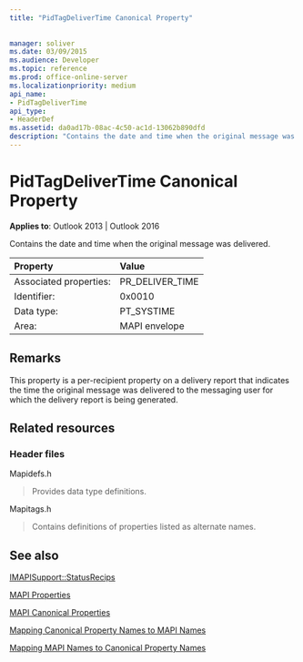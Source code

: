 ```yaml
---
title: "PidTagDeliverTime Canonical Property"
 
 
manager: soliver
ms.date: 03/09/2015
ms.audience: Developer
ms.topic: reference
ms.prod: office-online-server
ms.localizationpriority: medium
api_name:
- PidTagDeliverTime
api_type:
- HeaderDef
ms.assetid: da0ad17b-08ac-4c50-ac1d-13062b890dfd
description: "Contains the date and time when the original message was delivered. This property is a per-recipient property."
---
```


# PidTagDeliverTime Canonical Property

  
  
**Applies to**: Outlook 2013 | Outlook 2016 
  
Contains the date and time when the original message was delivered. 
  
|Property |Value |
|:-----|:-----|
|Associated properties:  <br/> |PR_DELIVER_TIME  <br/> |
|Identifier:  <br/> |0x0010  <br/> |
|Data type:  <br/> |PT_SYSTIME  <br/> |
|Area:  <br/> |MAPI envelope  <br/> |
   
## Remarks

This property is a per-recipient property on a delivery report that indicates the time the original message was delivered to the messaging user for which the delivery report is being generated.
  
## Related resources

### Header files

Mapidefs.h
  
> Provides data type definitions.
    
Mapitags.h
  
> Contains definitions of properties listed as alternate names.
    
## See also



[IMAPISupport::StatusRecips](imapisupport-statusrecips.md)


[MAPI Properties](mapi-properties.md)
  
[MAPI Canonical Properties](mapi-canonical-properties.md)
  
[Mapping Canonical Property Names to MAPI Names](mapping-canonical-property-names-to-mapi-names.md)
  
[Mapping MAPI Names to Canonical Property Names](mapping-mapi-names-to-canonical-property-names.md)

